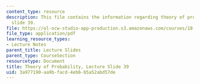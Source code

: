 ```yaml
---
content_type: resource
description: This file contains the information regarding theory of probability, lecture
  slide 39.
file: https://ol-ocw-studio-app-production.s3.amazonaws.com/courses/18-175-theory-of-probability-spring-2014/3a977190aa9bfacd4eb6b5a52abd57de_MIT18_175S14_Lecture39.pdf
file_type: application/pdf
learning_resource_types:
- Lecture Notes
parent_title: Lecture Slides
parent_type: CourseSection
resourcetype: Document
title: Theory of Probability, Lecture Slide 39
uid: 3a977190-aa9b-facd-4eb6-b5a52abd57de
---
```

